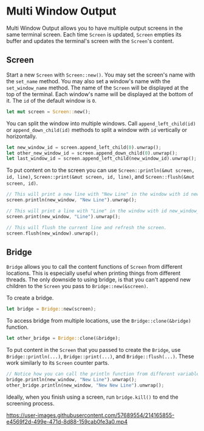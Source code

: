 # Multi Window Output

Multi Window Output allows you to have multiple output screens in the same terminal screen. Each time `Screen` is updated, `Screen` empties its buffer and updates the terminal's screen with the `Screen`'s content.

## Screen

Start a new `Screen` with `Screen::new()`. You may set the screen's name with the `set_name` method. You may also set a window's name with the `set_window_name` method. The name of the `Screen` will be displayed at the top of the terminal. Each window's name will be displayed at the bottom of it. The `id` of the default window is `0`.

```rust
let mut screen = Screen::new();
```

You can split the window into multiple windows. Call `append_left_child(id)` or `append_down_child(id)` methods to split a window with `id` vertically or horizontally.
```rust
let new_window_id = screen.append_left_child(0).unwrap();
let other_new_window_id = screen.append_down_child(0).unwrap();
let last_window_id = screen.append_left_child(new_window_id).unwrap();
```

To put content on to the screen you can use `Screen::println(&mut screen, id, line)`, `Screen::print(&mut screen, id, line)`, and `Screen::flush(&mut screen, id)`.
```rust
// This will print a new line with "New Line" in the window with id new_window_id and refresh the screen.
screen.println(new_window, "New Line").unwrap();

// This will print a line with "Line" in the window with id new_window_id; however, it will not start a new line nor refresh the screen.
screen.print(new_window, "Line").unwrap();

// This will flush the current line and refresh the screen.
screen.flush(new_window).unwrap();
```
## Bridge

`Bridge` allows you to call the content functions of `Screen` from different locations. This is especially useful when printing things from different threads. The only downside to using bridge, is that you can't append new children to the `Screen` you pass to `Bridge::new(&screen)`.

To create a bridge.
```rust
let bridge = Bridge::new(screen);
```

To access bridge from multiple locations, use the `Bridge::clone(&bridge)` function.
```rust
let other_bridge = Bridge::clone(&bridge);
```

To put content in the `Screen` that you passed to create the `Bridge`, use `Bridge::println(...)`, `Bridge::print(...)`, and `Bridge::flush(...)`. These work similarly to its `Screen` counter parts.
```rust
// Notice how you can call the println function from different variables
bridge.println(new_window, "New Line").unwrap();
other_bridge.println(new_window, "New New Line").unwrap();
```

Ideally, when you finish using a screen, run `bridge.kill()` to end the screening process.

https://user-images.githubusercontent.com/57689554/214165855-e4569f2d-499e-471d-8d88-159cab0fe3a0.mp4
